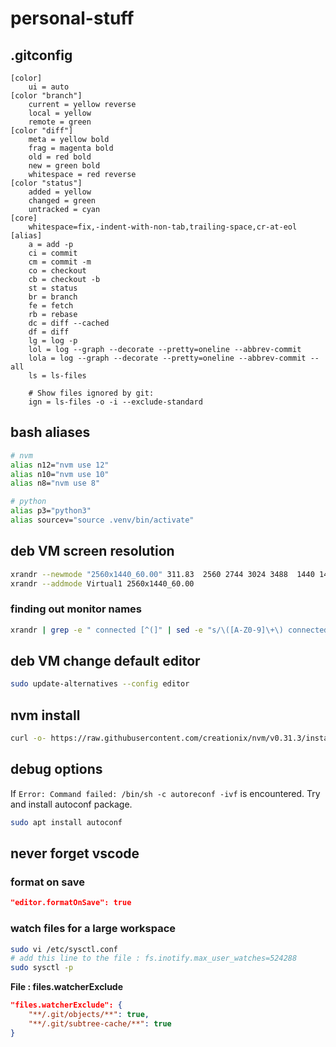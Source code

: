 # personal-stuff

## .gitconfig

```
[color]
	ui = auto
[color "branch"]
	current = yellow reverse
	local = yellow
	remote = green
[color "diff"]
	meta = yellow bold
	frag = magenta bold
	old = red bold
	new = green bold
	whitespace = red reverse
[color "status"]
	added = yellow
	changed = green
	untracked = cyan
[core]
	whitespace=fix,-indent-with-non-tab,trailing-space,cr-at-eol
[alias]
	a = add -p
	ci = commit
	cm = commit -m
	co = checkout
	cb = checkout -b
	st = status
	br = branch
	fe = fetch
	rb = rebase
	dc = diff --cached
	df = diff
	lg = log -p
	lol = log --graph --decorate --pretty=oneline --abbrev-commit
	lola = log --graph --decorate --pretty=oneline --abbrev-commit --all
	ls = ls-files

	# Show files ignored by git:
	ign = ls-files -o -i --exclude-standard
```

## bash aliases

```bash
# nvm
alias n12="nvm use 12"
alias n10="nvm use 10"
alias n8="nvm use 8"

# python
alias p3="python3"
alias sourcev="source .venv/bin/activate"
```

## deb VM screen resolution

```bash
xrandr --newmode "2560x1440_60.00" 311.83  2560 2744 3024 3488  1440 1441 1444 1490  -HSync +Vsync
xrandr --addmode Virtual1 2560x1440_60.00
```

### finding out monitor names

```bash
xrandr | grep -e " connected [^(]" | sed -e "s/\([A-Z0-9]\+\) connected.*/\1/"
```

## deb VM change default editor

```bash
sudo update-alternatives --config editor
```

## nvm install

```bash
curl -o- https://raw.githubusercontent.com/creationix/nvm/v0.31.3/install.sh | bash
```

## debug options

If `Error: Command failed: /bin/sh -c autoreconf -ivf` is encountered.
Try and install autoconf package.

```bash
sudo apt install autoconf
```

## never forget vscode

### format on save

```json
"editor.formatOnSave": true
```

### watch files for a large workspace

```bash
sudo vi /etc/sysctl.conf
# add this line to the file : fs.inotify.max_user_watches=524288
sudo sysctl -p
```

**File : files.watcherExclude**

```json
"files.watcherExclude": {
    "**/.git/objects/**": true,
    "**/.git/subtree-cache/**": true
}
```
